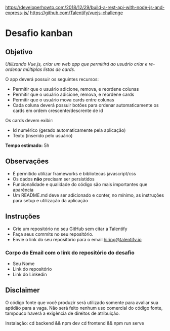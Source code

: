 https://developerhowto.com/2018/12/29/build-a-rest-api-with-node-js-and-express-js/
https://github.com/Talentify/vuejs-challenge

# Desafio kanban
## Objetivo

_Utilizando Vue.js, criar um web app que permitirá ao usuário criar e re-ordenar múltiplas listas de cards._

O app deverá possuir os seguintes recursos:
- Permitir que o usuário adicione, remova, e reordene colunas
- Permitir que o usuário adicione, remova, e reordene cards
- Permitir que o usuário mova cards entre colunas
- Cada coluna deverá possuir botões para ordenar automaticamente os cards em ordem crescente/descrente de id

Os cards devem exibir:
- Id numérico (gerado automaticamente pela aplicação)
- Texto (inserido pelo usuário)

**Tempo estimado:** 5h

## Observações

- É permitido utilizar frameworks e bibliotecas javascript/css
- Os dados **não** precisam ser persistidos
- Funcionalidade e qualidade do código são mais importantes que aparência
- Um README.md deve ser adicionado e conter, no mínimo, as instruções para setup e utilização da aplicação

## Instruções
  - Crie um repositório no seu GitHub sem citar a Talentify
  - Faça seus commits no seu repositório.
  - Envie o link do seu repositório para o email hiring@talentify.io

### Corpo do Email com o link do repositório do desafio
   - Seu Nome
   - Link do repositório
   - Link do Linkedin

## Disclaimer

O código fonte que você produzir será utilizado somente para avaliar sua aptidão para a vaga. Não será feito nenhum uso comercial do código fonte, tampouco haverá a exigência de direitos de atribuição.


Instalação:
cd backend && npm dev
cd frontend && npm run serve